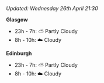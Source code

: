 *Updated: Wednesday 26th April 21:30*

**Glasgow**

* 23h - 7h: :partly_sunny: Partly Cloudy
* 8h - 10h: :cloud: Cloudy

**Edinburgh**

* 23h - 7h: :partly_sunny: Partly Cloudy
* 8h - 10h: :cloud: Cloudy
